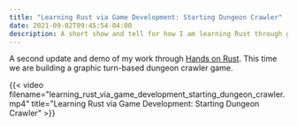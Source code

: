 ```yaml
---
title: "Learning Rust via Game Development: Starting Dungeon Crawler"
date: 2021-09-02T09:45:54-04:00
description: A short show and tell for how I am learning Rust through game development.
---
```


A second update and demo of my work through [Hands on Rust](https://pragprog.com/titles/hwrust/hands-on-rust/). This time we are building a graphic turn-based dungeon crawler game.

{{< video filename="learning_rust_via_game_development_starting_dungeon_crawler.mp4" title="Learning Rust via Game Development: Starting Dungeon Crawler" >}}
